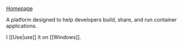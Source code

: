 [Homepage](https://docker.com)

A platform designed to help developers build, share, and run container applications.

I [[Use|use]] it on [[Windows]].
